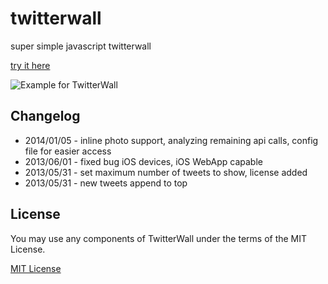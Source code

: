 twitterwall
===========

super simple javascript twitterwall

[try it here](http://tobiashinz.de/twitterwall "http://tobiashinz.de/twitterwall")


![Example for TwitterWall](http://tobiashinz.de/images/work/twitterwall.png)


Changelog
---------

* 2014/01/05 - inline photo support, analyzing remaining api calls, config file for easier access
* 2013/06/01 - fixed bug iOS devices, iOS WebApp capable
* 2013/05/31 - set maximum number of tweets to show, license added
* 2013/05/31 - new tweets append to top

License
---------
You may use any components of TwitterWall under the terms of the MIT License.

[MIT License](https://github.com/tobiashinz/twitterwall/blob/master/MIT-LICENSE.txt "https://github.com/tobiashinz/twitterwall/blob/master/MIT-LICENSE.txt")
